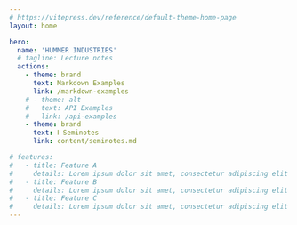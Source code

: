 ```yaml
---
# https://vitepress.dev/reference/default-theme-home-page
layout: home

hero:
  name: 'HUMMER INDUSTRIES'
  # tagline: Lecture notes
  actions:
    - theme: brand
      text: Markdown Examples
      link: /markdown-examples
    # - theme: alt
    #   text: API Examples
    #   link: /api-examples
    - theme: brand
      text: Ⅰ Seminotes
      link: content/seminotes.md

# features:
#   - title: Feature A
#     details: Lorem ipsum dolor sit amet, consectetur adipiscing elit
#   - title: Feature B
#     details: Lorem ipsum dolor sit amet, consectetur adipiscing elit
#   - title: Feature C
#     details: Lorem ipsum dolor sit amet, consectetur adipiscing elit
---
```


